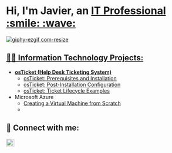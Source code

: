 <h1>Hi, I'm Javier, an <a href="https://www.linkedin.com/in/javier-flores-2a4243319/">IT Professional :smile: :wave: </h1>

![giphy-ezgif com-resize](https://github.com/user-attachments/assets/2859e433-5903-422c-9716-51dbda420a67)




<h2>👨‍💻 Information Technology Projects: </h2> 

- <b>osTicket (Help Desk Ticketing System)</b>
  - [osTicket: Prerequisites and Installation](https://github.com/jbflores95/osticket-prereqs)
  - [osTicket: Post-Installation Configuration](https://github.com/joshmadakor1/Algorithms-Practice)
  - [osTicket: Ticket Lifecycle Examples](https://github.com/joshmadakorcc/ticket-lifecycle)
- Microsoft Azure
  -  [Creating a Virtual Machine from Scratch](https://github.com/jbflores95/Virtual-machine)
  -



<h2> 🤳 Connect with me:</h2>
<a href="https://www.linkedin.com/in/javier-flores-2a4243319/" target="_blank">
  <img align="left" alt="Javier Flores | LinkedIn" width="22px" src="https://cdn.jsdelivr.net/npm/simple-icons@v3/icons/linkedin.svg" />
</a>



